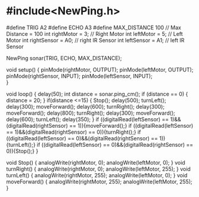 # #include<NewPing.h>

#define TRIG A2
#define ECHO A3
#define MAX_DISTANCE 100  // Max Distance = 100
int rightMotor = 3;  // Right Motor
int leftMotor = 5;  // Left Motor
int rightSensor = A0; // right IR Sensor
int leftSensor = A1;  // left IR Sensor

NewPing sonar(TRIG, ECHO, MAX_DISTANCE);

void setup() {
  pinMode(rightMotor, OUTPUT);
  pinMode(leftMotor, OUTPUT);
  pinMode(rightSensor, INPUT);
  pinMode(leftSensor, INPUT);          
}

void loop()
{
  delay(50);
  int distance = sonar.ping_cm();
  if (distance == 0) {
    distance = 20;
    }
    if(distance <=15) {
      Stop();
      delay(500);
      turnLeft();
      delay(300);
      moveForward();
      delay(600);
      turnRight();
      delay(300);
      moveForward();
      delay(800);
      turnRight();
      delay(300);
      moveForward();
      delay(600);
      turnLeft();
      delay(350);
      }
      if ((digitalRead(leftSensor) == 1)&&(digitalRead(rightSensor) == 1)){moveForward();}
      if ((digitalRead(leftSensor) == 1)&&(digitalRead(rightSensor) == 0)){turnRight();}
      if ((digitalRead(leftSensor) == 0)&&(digitalRead(rightSensor) == 1)){turnLeft();}
      if ((digitalRead(leftSensor) == 0)&&(digitalRead(rightSensor) == 0)){Stop();}
}

void Stop() {
  analogWrite(rightMotor, 0);
  analogWrite(leftMotor, 0);
}
void turnRight() {
  analogWrite(rightMotor, 0);
  analogWrite(leftMotor, 255);
}
void turnLeft() {
  analogWrite(rightMotor, 255);
  analogWrite(leftMotor, 0);
}
void moveForward() {
  analogWrite(rightMotor, 255);
  analogWrite(leftMotor, 255);
}
